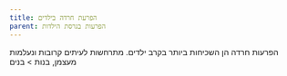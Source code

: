 ```yaml
---
title: הפרעת חרדה בילדים
parent: הפרעות בגרסת הילדות
---
```


הפרעות חרדה הן השכיחות ביותר בקרב ילדים.
מתרחשות לעיתים קרובות ונעלמות מעצמן, 
בנות > בנים